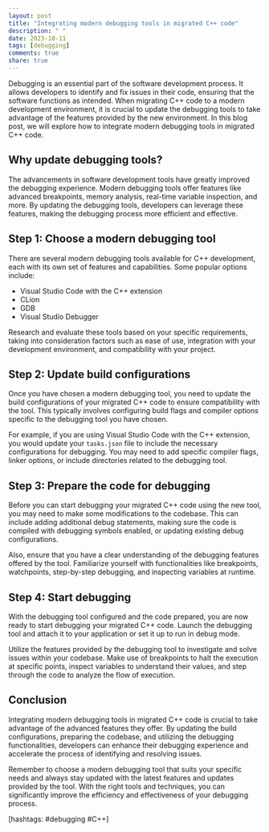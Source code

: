 ```yaml
---
layout: post
title: "Integrating modern debugging tools in migrated C++ code"
description: " "
date: 2023-10-11
tags: [debugging]
comments: true
share: true
---
```


Debugging is an essential part of the software development process. It allows developers to identify and fix issues in their code, ensuring that the software functions as intended. When migrating C++ code to a modern development environment, it is crucial to update the debugging tools to take advantage of the features provided by the new environment. In this blog post, we will explore how to integrate modern debugging tools in migrated C++ code.

## Why update debugging tools?

The advancements in software development tools have greatly improved the debugging experience. Modern debugging tools offer features like advanced breakpoints, memory analysis, real-time variable inspection, and more. By updating the debugging tools, developers can leverage these features, making the debugging process more efficient and effective.

## Step 1: Choose a modern debugging tool

There are several modern debugging tools available for C++ development, each with its own set of features and capabilities. Some popular options include:

- Visual Studio Code with the C++ extension
- CLion
- GDB
- Visual Studio Debugger

Research and evaluate these tools based on your specific requirements, taking into consideration factors such as ease of use, integration with your development environment, and compatibility with your project.

## Step 2: Update build configurations

Once you have chosen a modern debugging tool, you need to update the build configurations of your migrated C++ code to ensure compatibility with the tool. This typically involves configuring build flags and compiler options specific to the debugging tool you have chosen.

For example, if you are using Visual Studio Code with the C++ extension, you would update your `tasks.json` file to include the necessary configurations for debugging. You may need to add specific compiler flags, linker options, or include directories related to the debugging tool.

## Step 3: Prepare the code for debugging

Before you can start debugging your migrated C++ code using the new tool, you may need to make some modifications to the codebase. This can include adding additional debug statements, making sure the code is compiled with debugging symbols enabled, or updating existing debug configurations.

Also, ensure that you have a clear understanding of the debugging features offered by the tool. Familiarize yourself with functionalities like breakpoints, watchpoints, step-by-step debugging, and inspecting variables at runtime.

## Step 4: Start debugging

With the debugging tool configured and the code prepared, you are now ready to start debugging your migrated C++ code. Launch the debugging tool and attach it to your application or set it up to run in debug mode.

Utilize the features provided by the debugging tool to investigate and solve issues within your codebase. Make use of breakpoints to halt the execution at specific points, inspect variables to understand their values, and step through the code to analyze the flow of execution.

## Conclusion

Integrating modern debugging tools in migrated C++ code is crucial to take advantage of the advanced features they offer. By updating the build configurations, preparing the codebase, and utilizing the debugging functionalities, developers can enhance their debugging experience and accelerate the process of identifying and resolving issues.

Remember to choose a modern debugging tool that suits your specific needs and always stay updated with the latest features and updates provided by the tool. With the right tools and techniques, you can significantly improve the efficiency and effectiveness of your debugging process.

\[hashtags: #debugging #C++\]